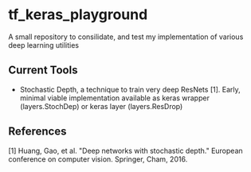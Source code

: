 # tf_keras_playground

A small repository to consilidate, and test my implementation of various deep learning utilities 

## Current Tools
 - Stochastic Depth, a technique to train very deep ResNets [1]. Early, minimal viable implementation available as keras wrapper (layers.StochDep) or keras layer (layers.ResDrop)

## References
[1] Huang, Gao, et al. "Deep networks with stochastic depth." European conference on computer vision. Springer, Cham, 2016.
